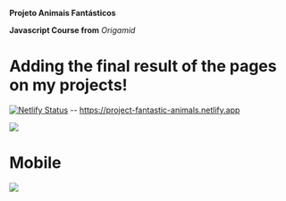 **Projeto Animais Fantásticos**

**Javascript Course from** _Origamid_

# Adding the final result of the pages on my projects!

[![Netlify Status](https://api.netlify.com/api/v1/badges/d6d481b2-d088-4872-b9f8-b529d6b6a4d1/deploy-status)](https://app.netlify.com/sites/project-fantastic-animals/deploys) -- https://project-fantastic-animals.netlify.app

![](Animais-Fantásticos.jpg)

# Mobile

![](Animais-Fantásticos-Mobile.jpg)